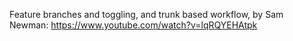 Feature branches and toggling, and trunk based workflow, by Sam Newman:
https://www.youtube.com/watch?v=lqRQYEHAtpk
